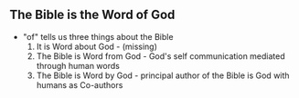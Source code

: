 ## The Bible is the Word of God
- "of" tells us three things about the Bible
	1. It is Word about God - (missing)
	2. The Bible is Word from God - God's self communication mediated through human words
	3. The Bible is Word by God - principal author of the Bible is God with humans as Co-authors
